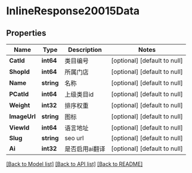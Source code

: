 # InlineResponse20015Data

## Properties
Name | Type | Description | Notes
------------ | ------------- | ------------- | -------------
**CatId** | **int64** | 类目编号 | [optional] [default to null]
**ShopId** | **int64** | 所属门店 | [optional] [default to null]
**Name** | **string** | 名称 | [optional] [default to null]
**PCatId** | **int64** | 上级类目id | [optional] [default to null]
**Weight** | **int32** | 排序权重 | [optional] [default to null]
**ImageUrl** | **string** | 图标 | [optional] [default to null]
**ViewId** | **int64** | 语言地址 | [optional] [default to null]
**Slug** | **string** | seo url | [optional] [default to null]
**Ai** | **int32** | 是否启用ai翻译 | [optional] [default to null]

[[Back to Model list]](../README.md#documentation-for-models) [[Back to API list]](../README.md#documentation-for-api-endpoints) [[Back to README]](../README.md)

